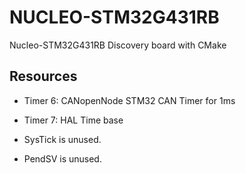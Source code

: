# NUCLEO-STM32G431RB
 Nucleo-STM32G431RB Discovery board with CMake


## Resources

 * Timer 6: CANopenNode STM32 CAN Timer for 1ms
 * Timer 7: HAL Time base

 * SysTick is unused.
 * PendSV is unused.
